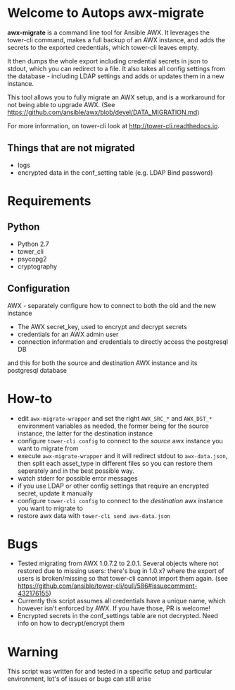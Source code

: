 Welcome to Autops awx-migrate
=============================


**awx-migrate** is a command line tool for Ansible AWX. It leverages the
tower-cli command, makes a full backup of an AWX instance, and adds the secrets
to the exported credentials, which tower-cli leaves empty.

It then dumps the whole export including credential secrets in json to stdout,
which you can redirect to a file. It also takes all config settings from the
database - including LDAP settings and adds or updates them in a new instance.

This tool allows you to fully migrate an AWX setup, and is a workaround for not
being able to upgrade AWX.
(See https://github.com/ansible/awx/blob/devel/DATA_MIGRATION.md)

For more information, on tower-cli look at http://tower-cli.readthedocs.io.


Things that are not migrated
----------------------------------

* logs
* encrypted data in the conf_setting table (e.g. LDAP Bind password)


Requirements
============

Python
------

* Python 2.7
* tower_cli
* psycopg2
* cryptography


Configuration
-------------

AWX - separately configure how to connect to both the old and the new instance

* The AWX secret_key, used to encrypt and decrypt secrets
* credentials for an AWX admin user
* connection information and credentials to directly access the postgresql DB

and this for both the source and destination AWX instance and its postgresql database


How-to
=====

* edit `awx-migrate-wrapper` and set the right `AWX_SRC_*` and `AWX_DST_*`
  environment variables as needed, the former being for the source instance,
  the latter for the destination instance
* configure `tower-cli config` to connect to the *source* awx instance you want
  to migrate from
* execute `awx-migrate-wrapper` and it will redirect stdout to `awx-data.json`,
  then split each asset_type in different files so you can restore them
  seperately and in the best possible way.
* watch stderr for possible error messages
* if you use LDAP or other config settings that require an encrypted secret,
  update it manually
* configure `tower-cli config` to connect to the *destination* awx instance you want
  to migrate to
* restore awx data with `tower-cli send awx-data.json`


Bugs
====

* Tested migrating from AWX 1.0.7.2 to 2.0.1.
  Several objects where not restored due to missing users: there's bug in 1.0.x?
  where the export of users is broken/missing so that tower-cli cannot import
  them again.
  (see https://github.com/ansible/tower-cli/pull/586#issuecomment-432176155)
* Currently this script assumes all credentials have a unique name, which
  however isn't enforced by AWX. If you have those, PR is welcome!
* Encrypted secrets in the conf_settings table are not decrypted. Need info on
  how to decrypt/encrypt them


Warning
=======

This script was written for and tested in a specific setup and particular
environment, lot's of issues or bugs can still arise

